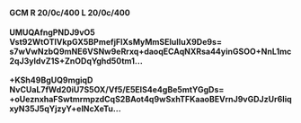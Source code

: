 #### GCM R 20/0c/400 L 20/0c/400
**UMUQAfngPNDJ9vO5**<br/>**Vst92WtOTlVkpGX5BPmefjFlXsMyMmSEluIIuX9De9s=**<br/>**s7wVwNzbQ9mNE6VSNw9eRrxq+daoqECAqNXRsa44yinGSOO+NnL1mc2qJ3yldvZ1S+ZnODqYghd50tm1...**<br/><br/>
**+KSh49BgUQ9mgiqD**<br/>**NvCUaL7fWd20iU7S5OX/Vf5/E5ElS4e4gBe5mtYGgDs=**<br/>**+oUeznxhaFSwtmrmpzdCqS2BAot4q9wSxhTFKaaoBEVrnJ9vGDJzUr6liqxyN35J5qYjzyY+eINcXeTu...**
